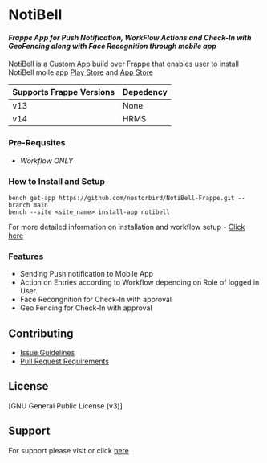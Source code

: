 # NotiBell
#### _Frappe App for Push Notification, WorkFlow Actions and Check-In with GeoFencing along with Face Recognition through mobile app_

NotiBell is a Custom App build over Frappe that enables user to install NotiBell moile app [Play Store](https://play.google.com/store/apps/details?id=com.nb.notibell) and [App Store](https://testflight.apple.com/join/MtvAjKlz)

| Supports Frappe Versions | Depedency |
|-|-|
|v13 | None|
|v14| HRMS |

### Pre-Requsites
- *Workflow* _ONLY_

### How to Install and Setup
```
bench get-app https://github.com/nestorbird/NotiBell-Frappe.git --branch main
bench --site <site_name> install-app notibell
```

For more detailed information on installation and workflow setup - [Click here](https://wiki.nestorbird.com/wiki/installation-guide-notibell)

### Features
- Sending Push notification to Mobile App
- Action on Entries according to Workflow depending on Role of logged in User.
- Face Recongnition for Check-In with approval
- Geo Fencing for Check-In with approval

## Contributing
- [Issue Guidelines](https://github.com/frappe/erpnext/wiki/Issue-Guidelines)
- [Pull Request Requirements](https://github.com/frappe/erpnext/wiki/Contribution-Guidelines)

## License
[GNU General Public License (v3)]

## Support
For support please visit or click [here](https://wiki.nestorbird.com/wiki/support)
